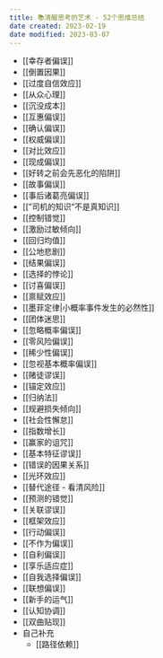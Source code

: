 ```yaml
---
title: 📚清醒思考的艺术 - 52个思维总结
date created: 2023-02-19
date modified: 2023-03-07
---
```

- [[幸存者偏误]]
- [[倒置因果]]
- [[过度自信效应]]
- [[从众心理]]
- [[沉没成本]]
- [[互惠偏误]]
- [[确认偏误]]
- [[权威偏误]]
- [[对比效应]]
- [[现成偏误]]
- [[好转之前会先恶化的陷阱]]
- [[故事偏误]]
- [[事后诸葛亮偏误]]
- [[”司机的知识“不是真知识]]
- [[控制错觉]]
- [[激励过敏倾向]]
- [[回归均值]]
- [[公地悲剧]]
- [[结果偏误]]
- [[选择的悖论]]
- [[讨喜偏误]]
- [[禀赋效应]]
- [[墨菲定律|小概率事件发生的必然性]]
- [[团体迷思]]
- [[忽略概率偏误]]
- [[零风险偏误]]
- [[稀少性偏误]]
- [[忽视基本概率偏误]]
- [[赌徒谬误]]
- [[锚定效应]]
- [[归纳法]]
- [[规避损失倾向]]
- [[社会性懈怠]]
- [[指数增长]]
- [[赢家的诅咒]]
- [[基本特征谬误]]
- [[错误的因果关系]]
- [[光环效应]]
- [[替代途径 - 看清风险]]
- [[预测的错觉]]
- [[关联谬误]]
- [[框架效应]]
- [[行动偏误]]
- [[不作为偏误]]
- [[自利偏误]]
- [[享乐适应症]]
- [[自我选择偏误]]
- [[联想偏误]]
- [[新手的运气]]
- [[认知协调]]
- [[双曲贴现]]
- 自己补充
	- [[路径依赖]]
